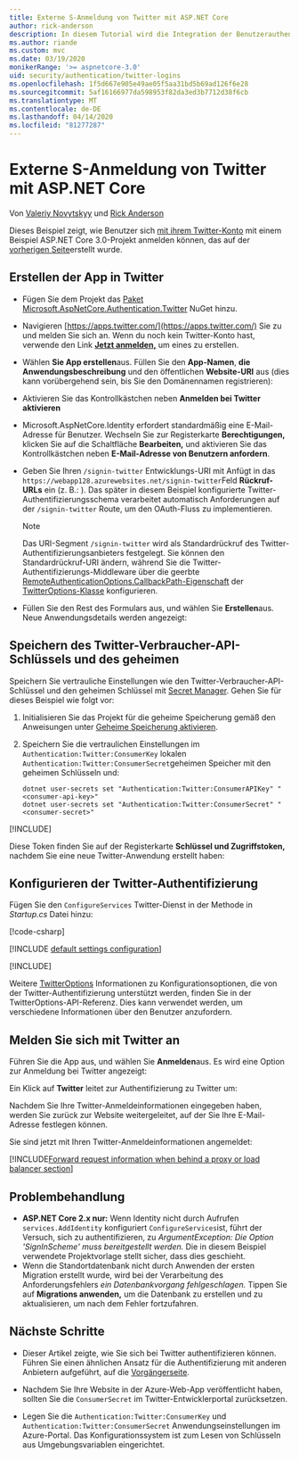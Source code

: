 ```yaml
---
title: Externe S-Anmeldung von Twitter mit ASP.NET Core
author: rick-anderson
description: In diesem Tutorial wird die Integration der Benutzerauthentifizierung des Twitter-Kontos in eine vorhandene ASP.NET Core-App veranschaulicht.
ms.author: riande
ms.custom: mvc
ms.date: 03/19/2020
monikerRange: '>= aspnetcore-3.0'
uid: security/authentication/twitter-logins
ms.openlocfilehash: 1f5d667e905e49ae05f5aa31bd5b69ad126f6e28
ms.sourcegitcommit: 5af16166977da598953f82da3ed3b7712d38f6cb
ms.translationtype: MT
ms.contentlocale: de-DE
ms.lasthandoff: 04/14/2020
ms.locfileid: "81277287"
---
```

# <a name="twitter-external-sign-in-setup-with-aspnet-core"></a>Externe S-Anmeldung von Twitter mit ASP.NET Core

Von [Valeriy Novytskyy](https://github.com/01binary) und [Rick Anderson](https://twitter.com/RickAndMSFT)

Dieses Beispiel zeigt, wie Benutzer sich [mit ihrem Twitter-Konto](https://dev.twitter.com/web/sign-in/desktop-browser) mit einem Beispiel ASP.NET Core 3.0-Projekt anmelden können, das auf der [vorherigen Seite](xref:security/authentication/social/index)erstellt wurde.

## <a name="create-the-app-in-twitter"></a>Erstellen der App in Twitter

* Fügen Sie dem Projekt das [Paket Microsoft.AspNetCore.Authentication.Twitter](https://www.nuget.org/packages/Microsoft.AspNetCore.Authentication.Twitter/3.0.0) NuGet hinzu.

* Navigieren [https://apps.twitter.com/](https://apps.twitter.com/) Sie zu und melden Sie sich an. Wenn du noch kein Twitter-Konto hast, verwende den Link **[Jetzt anmelden,](https://twitter.com/signup)** um eines zu erstellen.

* Wählen **Sie App erstellen**aus. Füllen Sie den **App-Namen**, **die Anwendungsbeschreibung** und den öffentlichen **Website-URI** aus (dies kann vorübergehend sein, bis Sie den Domänennamen registrieren):

* Aktivieren Sie das Kontrollkästchen neben **Anmelden bei Twitter aktivieren**

* Microsoft.AspNetCore.Identity erfordert standardmäßig eine E-Mail-Adresse für Benutzer. Wechseln Sie zur Registerkarte **Berechtigungen,** klicken Sie auf die Schaltfläche **Bearbeiten,** und aktivieren Sie das Kontrollkästchen neben **E-Mail-Adresse von Benutzern anfordern**.

* Geben Sie Ihren `/signin-twitter` Entwicklungs-URI mit Anfügt in das `https://webapp128.azurewebsites.net/signin-twitter`Feld **Rückruf-URLs** ein (z. B.: ). Das später in diesem Beispiel konfigurierte Twitter-Authentifizierungsschema verarbeitet automatisch Anforderungen auf der `/signin-twitter` Route, um den OAuth-Fluss zu implementieren.

  > [!NOTE]
  > Das URI-Segment `/signin-twitter` wird als Standardrückruf des Twitter-Authentifizierungsanbieters festgelegt. Sie können den Standardrückruf-URI ändern, während Sie die Twitter-Authentifizierungs-Middleware über die geerbte [RemoteAuthenticationOptions.CallbackPath-Eigenschaft](/dotnet/api/microsoft.aspnetcore.authentication.remoteauthenticationoptions.callbackpath) der [TwitterOptions-Klasse](/dotnet/api/microsoft.aspnetcore.authentication.twitter.twitteroptions) konfigurieren.

* Füllen Sie den Rest des Formulars aus, und wählen Sie **Erstellen**aus. Neue Anwendungsdetails werden angezeigt:

## <a name="store-the-twitter-consumer-api-key-and-secret"></a>Speichern des Twitter-Verbraucher-API-Schlüssels und des geheimen

Speichern Sie vertrauliche Einstellungen wie den Twitter-Verbraucher-API-Schlüssel und den geheimen Schlüssel mit [Secret Manager](xref:security/app-secrets). Gehen Sie für dieses Beispiel wie folgt vor:

1. Initialisieren Sie das Projekt für die geheime Speicherung gemäß den Anweisungen unter [Geheime Speicherung aktivieren](xref:security/app-secrets#enable-secret-storage).
1. Speichern Sie die vertraulichen Einstellungen im `Authentication:Twitter:ConsumerKey` lokalen `Authentication:Twitter:ConsumerSecret`geheimen Speicher mit den geheimen Schlüsseln und:

    ```dotnetcli
    dotnet user-secrets set "Authentication:Twitter:ConsumerAPIKey" "<consumer-api-key>"
    dotnet user-secrets set "Authentication:Twitter:ConsumerSecret" "<consumer-secret>"
    ```

[!INCLUDE[](~/includes/environmentVarableColon.md)]

Diese Token finden Sie auf der Registerkarte **Schlüssel und Zugriffstoken,** nachdem Sie eine neue Twitter-Anwendung erstellt haben:

## <a name="configure-twitter-authentication"></a>Konfigurieren der Twitter-Authentifizierung

Fügen Sie den `ConfigureServices` Twitter-Dienst in der Methode in *Startup.cs* Datei hinzu:

[!code-csharp[](~/security/authentication/social/social-code/3.x/StartupTwitter3x.cs?name=snippet&highlight=10-15)]

[!INCLUDE [default settings configuration](includes/default-settings.md)]

[!INCLUDE[](includes/chain-auth-providers.md)]

Weitere [TwitterOptions](/dotnet/api/microsoft.aspnetcore.builder.twitteroptions) Informationen zu Konfigurationsoptionen, die von der Twitter-Authentifizierung unterstützt werden, finden Sie in der TwitterOptions-API-Referenz. Dies kann verwendet werden, um verschiedene Informationen über den Benutzer anzufordern.

## <a name="sign-in-with-twitter"></a>Melden Sie sich mit Twitter an

Führen Sie die App aus, und wählen Sie **Anmelden**aus. Es wird eine Option zur Anmeldung bei Twitter angezeigt:

Ein Klick auf **Twitter** leitet zur Authentifizierung zu Twitter um:

Nachdem Sie Ihre Twitter-Anmeldeinformationen eingegeben haben, werden Sie zurück zur Website weitergeleitet, auf der Sie Ihre E-Mail-Adresse festlegen können.

Sie sind jetzt mit Ihren Twitter-Anmeldeinformationen angemeldet:

[!INCLUDE[Forward request information when behind a proxy or load balancer section](includes/forwarded-headers-middleware.md)]

<!-- 
### React to cancel Authorize External sign-in
Twitter doesn't support AccessDeniedPath
Rather in the twitter setup, you can provide an External sign-in homepage. The external sign-in homepage doesn't support localhost. Tested with https://cors3.azurewebsites.net/ and that works.
-->

## <a name="troubleshooting"></a>Problembehandlung

* **ASP.NET Core 2.x nur:** Wenn Identity nicht durch Aufrufen `services.AddIdentity` konfiguriert `ConfigureServices`ist, führt der Versuch, sich zu authentifizieren, zu *ArgumentException: Die Option 'SignInScheme' muss bereitgestellt werden.* Die in diesem Beispiel verwendete Projektvorlage stellt sicher, dass dies geschieht.
* Wenn die Standortdatenbank nicht durch Anwenden der ersten Migration erstellt wurde, wird bei der Verarbeitung des Anforderungsfehlers *ein Datenbankvorgang fehlgeschlagen.* Tippen Sie auf **Migrations anwenden,** um die Datenbank zu erstellen und zu aktualisieren, um nach dem Fehler fortzufahren.

## <a name="next-steps"></a>Nächste Schritte

* Dieser Artikel zeigte, wie Sie sich bei Twitter authentifizieren können. Führen Sie einen ähnlichen Ansatz für die Authentifizierung mit anderen Anbietern aufgeführt, auf die [Vorgängerseite](xref:security/authentication/social/index).

* Nachdem Sie Ihre Website in der Azure-Web-App veröffentlicht haben, sollten Sie die `ConsumerSecret` im Twitter-Entwicklerportal zurücksetzen.

* Legen Sie die `Authentication:Twitter:ConsumerKey` und `Authentication:Twitter:ConsumerSecret` Anwendungseinstellungen im Azure-Portal. Das Konfigurationssystem ist zum Lesen von Schlüsseln aus Umgebungsvariablen eingerichtet.

